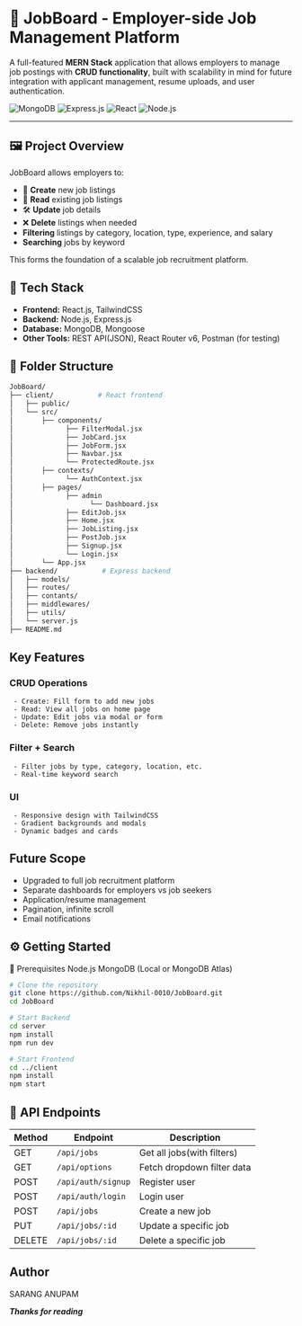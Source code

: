 # 💼 JobBoard - Employer-side Job Management Platform

A full-featured **MERN Stack** application that allows employers to manage job postings with **CRUD functionality**, built with scalability in mind for future integration with applicant management, resume uploads, and user authentication.

![MongoDB](https://img.shields.io/badge/MongoDB-4EA94B?style=flat&logo=mongodb&logoColor=white)
![Express.js](https://img.shields.io/badge/Express.js-000000?style=flat&logo=express&logoColor=white)
![React](https://img.shields.io/badge/React-61DAFB?style=flat&logo=react&logoColor=black)
![Node.js](https://img.shields.io/badge/Node.js-339933?style=flat&logo=node.js&logoColor=white)

---

## 🖼️ Project Overview

JobBoard allows employers to:

- 📝 **Create** new job listings
- 📖 **Read** existing job listings
- 🛠️ **Update** job details
- ❌ **Delete** listings when needed
- **Filtering** listings by category, location, type, experience, and salary
- **Searching** jobs by keyword

This forms the foundation of a scalable job recruitment platform.

## 🚀 Tech Stack

- **Frontend:** React.js, TailwindCSS
- **Backend:** Node.js, Express.js
- **Database:** MongoDB, Mongoose
- **Other Tools:** REST API(JSON), React Router v6, Postman (for testing)

## 📂 Folder Structure
```bash
JobBoard/
├── client/           # React frontend
│   ├── public/
│   └── src/
│       ├── components/
│             ├── FilterModal.jsx
│             ├── JobCard.jsx
│             ├── JobForm.jsx
│             ├── Navbar.jsx
│             └── ProtectedRoute.jsx
│       ├── contexts/
│             └── AuthContext.jsx
│       ├── pages/
│             ├── admin
│                   └── Dashboard.jsx
│             ├── EditJob.jsx
│             ├── Home.jsx
│             ├── JobListing.jsx
│             ├── PostJob.jsx
│             ├── Signup.jsx
│             └── Login.jsx
│       └── App.jsx
├── backend/           # Express backend
│   ├── models/
│   ├── routes/
│   ├── contants/
│   ├── middlewares/
│   ├── utils/
│   └── server.js
├── README.md
```

## Key Features
### CRUD Operations
     - Create: Fill form to add new jobs
     - Read: View all jobs on home page
     - Update: Edit jobs via modal or form
     - Delete: Remove jobs instantly
### Filter + Search
     - Filter jobs by type, category, location, etc.
     - Real-time keyword search
### UI
     - Responsive design with TailwindCSS
     - Gradient backgrounds and modals
     - Dynamic badges and cards

## Future Scope
- Upgraded to full job recruitment platform
- Separate dashboards for employers vs job seekers
- Application/resume management
- Pagination, infinite scroll
- Email notifications


## ⚙️ Getting Started
🧰 Prerequisites
Node.js
MongoDB (Local or MongoDB Atlas)

```bash
# Clone the repository
git clone https://github.com/Nikhil-0010/JobBoard.git
cd JobBoard

# Start Backend
cd server
npm install
npm run dev

# Start Frontend
cd ../client
npm install
npm start
```


## 🔄 API Endpoints
| Method | Endpoint           | Description                 |
| ------ | ------------------ | --------------------------- |
| GET    | `/api/jobs`        | Get all jobs(with filters)  |
| GET   | `/api/options`      | Fetch dropdown filter data  |
| POST   | `/api/auth/signup` | Register user               |
| POST   | `/api/auth/login`  | Login user                  |
| POST   | `/api/jobs`        | Create a new job            |
| PUT    | `/api/jobs/:id`    | Update a specific job       |
| DELETE | `/api/jobs/:id`    | Delete a specific job       |

## Author
SARANG ANUPAM 

***Thanks for reading***


